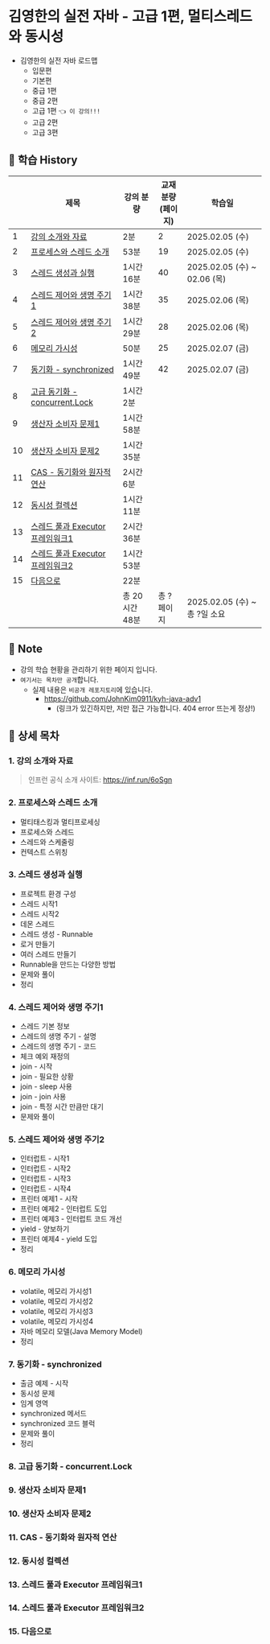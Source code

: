 # 김영한의 실전 자바 - 고급 1편, 멀티스레드와 동시성

- 김영한의 실전 자바 로드맵
  - 입문편
  - 기본편
  - 중급 1편
  - 중급 2편
  - 고급 1편 `👈 이 강의!!!`
  - 고급 2편
  - 고급 3편

## 📅 학습 History

|    | 제목                                                     | 강의 분량      | 교재 분량<br>(페이지) | 학습일                          |
|----|--------------------------------------------------------|------------|----------------|------------------------------|
| 1  | [강의 소개와 자료](#1-강의-소개와-자료)                              | 2분         | 2              | 2025.02.05 (수)               |
| 2  | [프로세스와 스레드 소개](#2-프로세스와-스레드-소개)                        | 53분        | 19             | 2025.02.05 (수)               |
| 3  | [스레드 생성과 실행](#3-스레드-생성과-실행)                            | 1시간 16분    | 40             | 2025.02.05 (수) ~ 02.06 (목)   |
| 4  | [스레드 제어와 생명 주기1](#4-스레드-제어와-생명-주기1)                    | 1시간 38분    | 35             | 2025.02.06 (목)               |
| 5  | [스레드 제어와 생명 주기2](#5-스레드-제어와-생명-주기2)                    | 1시간 29분    | 28             | 2025.02.06 (목)               |
| 6  | [메모리 가시성](#6-메모리-가시성)                                  | 50분        | 25             | 2025.02.07 (금)               |
| 7  | [동기화 - synchronized](#7-동기화---synchronized)            | 1시간 49분    | 42             | 2025.02.07 (금)               |
| 8  | [고급 동기화 - concurrent.Lock](#8-고급-동기화---concurrentlock) | 1시간 2분     |                |                              |
| 9  | [생산자 소비자 문제1](#9-생산자-소비자-문제1)                          | 1시간 58분    |                |                              |
| 10 | [생산자 소비자 문제2](#10-생산자-소비자-문제2)                         | 1시간 35분    |                |                              |
| 11 | [CAS - 동기화와 원자적 연산](#11-cas---동기화와-원자적-연산)             | 2시간 6분     |                |                              |
| 12 | [동시성 컬렉션](#12-동시성-컬렉션)                                 | 1시간 11분    |                |                              |
| 13 | [스레드 풀과 Executor 프레임워크1](#13-스레드-풀과-executor-프레임워크1)   | 2시간 36분    |                |                              |
| 14 | [스레드 풀과 Executor 프레임워크2](#14-스레드-풀과-executor-프레임워크2)   | 1시간 53분    |                |                              |
| 15 | [다음으로](#15-다음으로)                                       | 22분        |                |                              |
|    |                                                        | 총 20시간 48분 | 총 ? 페이지        | 2025.02.05 (수) ~ <br>총 ?일 소요 |

## 📌 Note

- 강의 학습 현황을 관리하기 위한 페이지 입니다.
- `여기서는 목차만 공개`합니다.
    - 실제 내용은 `비공개 레포지토리`에 있습니다.
      - https://github.com/JohnKim0911/kyh-java-adv1
        - (링크가 있긴하지만, 저만 접근 가능합니다. 404 error 뜨는게 정상!)

## 🔎 상세 목차

### 1. 강의 소개와 자료

> 인프런 공식 소개 사이트: https://inf.run/6oSgn

### 2. 프로세스와 스레드 소개

- 멀티태스킹과 멀티프로세싱
- 프로세스와 스레드
- 스레드와 스케줄링
- 컨텍스트 스위칭

### 3. 스레드 생성과 실행

- 프로젝트 환경 구성
- 스레드 시작1
- 스레드 시작2
- 데몬 스레드
- 스레드 생성 - Runnable
- 로거 만들기
- 여러 스레드 만들기
- Runnable을 만드는 다양한 방법
- 문제와 풀이
- 정리

### 4. 스레드 제어와 생명 주기1

- 스레드 기본 정보
- 스레드의 생명 주기 - 설명
- 스레드의 생명 주기 - 코드
- 체크 예외 재정의
- join - 시작
- join - 필요한 상황
- join - sleep 사용
- join - join 사용
- join - 특정 시간 만큼만 대기
- 문제와 풀이

### 5. 스레드 제어와 생명 주기2

- 인터럽트 - 시작1
- 인터럽트 - 시작2
- 인터럽트 - 시작3
- 인터럽트 - 시작4
- 프린터 예제1 - 시작
- 프린터 예제2 - 인터럽트 도입
- 프린터 예제3 - 인터럽트 코드 개선
- yield - 양보하기
- 프린터 예제4 - yield 도입
- 정리

### 6. 메모리 가시성

- volatile, 메모리 가시성1
- volatile, 메모리 가시성2
- volatile, 메모리 가시성3
- volatile, 메모리 가시성4
- 자바 메모리 모델(Java Memory Model)
- 정리

### 7. 동기화 - synchronized

- 출금 예제 - 시작
- 동시성 문제
- 임계 영역
- synchronized 메서드
- synchronized 코드 블럭
- 문제와 풀이
- 정리

### 8. 고급 동기화 - concurrent.Lock
### 9. 생산자 소비자 문제1
### 10. 생산자 소비자 문제2
### 11. CAS - 동기화와 원자적 연산
### 12. 동시성 컬렉션
### 13. 스레드 풀과 Executor 프레임워크1
### 14. 스레드 풀과 Executor 프레임워크2
### 15. 다음으로